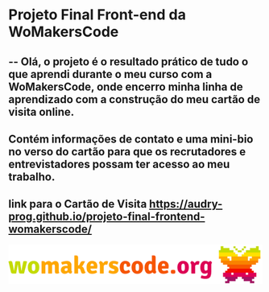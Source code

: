 # Projeto Final Front-end da WoMakersCode
--
Olá, o projeto é o resultado prático de tudo o que aprendi durante o meu curso com a WoMakersCode, onde encerro minha linha de aprendizado com a construção do meu cartão de visita online.
--
Contém informações de contato e uma mini-bio no verso do cartão para que os recrutadores e entrevistadores possam ter acesso ao meu trabalho.
--
link para o Cartão de Visita <https://audry-prog.github.io/projeto-final-frontend-womakerscode/>
--
!['logo da WoMakersCode'](https://github.com/Audry-prog/projeto-final-frontend-womakerscode/blob/master/images/logo_WoMakersCode.png)
